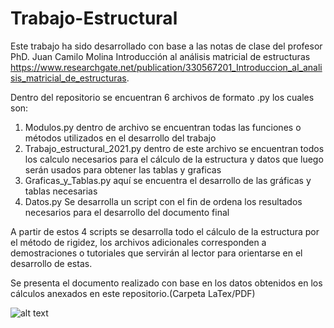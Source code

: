 # Trabajo-Estructural

Este trabajo ha sido desarrollado con base a las notas de clase del profesor PhD. Juan Camilo Molina
Introducción al análisis matricial de estructuras https://www.researchgate.net/publication/330567201_Introduccion_al_analisis_matricial_de_estructuras.

Dentro del repositorio se encuentran 6 archivos de formato .py los cuales son:

1. Modulos.py dentro de archivo se encuentran todas las funciones o métodos utilizados en el desarrollo del trabajo
2. Trabajo_estructural_2021.py dentro de este archivo se encuentran todos los calculo necesarios para el cálculo de la estructura y datos que luego serán usados para obtener las tablas y graficas 
3. Graficas_y_Tablas.py aquí se encuentra el desarrollo de las gráficas y tablas necesarias
4. Datos.py Se desarrolla un script con el fin de ordena los resultados necesarios para el desarrollo del documento final 

A partir de estos 4 scripts se desarrolla todo el cálculo de la estructura por el método de rigidez, los archivos adicionales corresponden a demostraciones o tutoriales que servirán al lector para orientarse en el desarrollo de estas.

Se presenta el documento realizado con base en los datos obtenidos en los cálculos anexados en este repositorio.(Carpeta LaTex/PDF)

![alt text](https://raw.githubusercontent.com/Sajimenezgo-unal/Trabajo-Estructural/main/Enunciado_Grafica.png)
